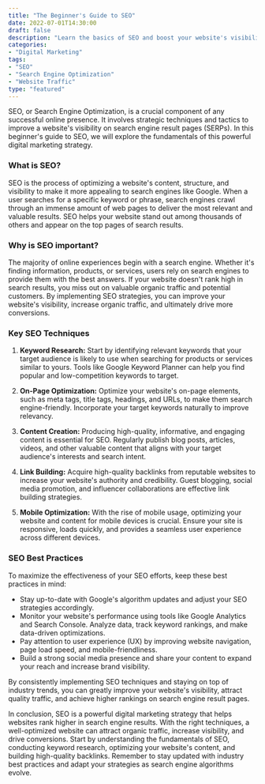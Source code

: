 ```yaml
---
title: "The Beginner's Guide to SEO"
date: 2022-07-01T14:30:00
draft: false
description: "Learn the basics of SEO and boost your website's visibility"
categories:
- "Digital Marketing"
tags:
- "SEO"
- "Search Engine Optimization"
- "Website Traffic"
type: "featured"
---
```


SEO, or Search Engine Optimization, is a crucial component of any successful online presence. It involves strategic techniques and tactics to improve a website's visibility on search engine result pages (SERPs). In this beginner's guide to SEO, we will explore the fundamentals of this powerful digital marketing strategy.

### What is SEO?

SEO is the process of optimizing a website's content, structure, and visibility to make it more appealing to search engines like Google. When a user searches for a specific keyword or phrase, search engines crawl through an immense amount of web pages to deliver the most relevant and valuable results. SEO helps your website stand out among thousands of others and appear on the top pages of search results.

### Why is SEO important?

The majority of online experiences begin with a search engine. Whether it's finding information, products, or services, users rely on search engines to provide them with the best answers. If your website doesn't rank high in search results, you miss out on valuable organic traffic and potential customers. By implementing SEO strategies, you can improve your website's visibility, increase organic traffic, and ultimately drive more conversions.

### Key SEO Techniques

1. **Keyword Research:** Start by identifying relevant keywords that your target audience is likely to use when searching for products or services similar to yours. Tools like Google Keyword Planner can help you find popular and low-competition keywords to target.

2. **On-Page Optimization:** Optimize your website's on-page elements, such as meta tags, title tags, headings, and URLs, to make them search engine-friendly. Incorporate your target keywords naturally to improve relevancy.

3. **Content Creation:** Producing high-quality, informative, and engaging content is essential for SEO. Regularly publish blog posts, articles, videos, and other valuable content that aligns with your target audience's interests and search intent.

4. **Link Building:** Acquire high-quality backlinks from reputable websites to increase your website's authority and credibility. Guest blogging, social media promotion, and influencer collaborations are effective link building strategies.

5. **Mobile Optimization:** With the rise of mobile usage, optimizing your website and content for mobile devices is crucial. Ensure your site is responsive, loads quickly, and provides a seamless user experience across different devices.

### SEO Best Practices

To maximize the effectiveness of your SEO efforts, keep these best practices in mind:

- Stay up-to-date with Google's algorithm updates and adjust your SEO strategies accordingly.
- Monitor your website's performance using tools like Google Analytics and Search Console. Analyze data, track keyword rankings, and make data-driven optimizations.
- Pay attention to user experience (UX) by improving website navigation, page load speed, and mobile-friendliness.
- Build a strong social media presence and share your content to expand your reach and increase brand visibility.

By consistently implementing SEO techniques and staying on top of industry trends, you can greatly improve your website's visibility, attract quality traffic, and achieve higher rankings on search engine result pages.

In conclusion, SEO is a powerful digital marketing strategy that helps websites rank higher in search engine results. With the right techniques, a well-optimized website can attract organic traffic, increase visibility, and drive conversions. Start by understanding the fundamentals of SEO, conducting keyword research, optimizing your website's content, and building high-quality backlinks. Remember to stay updated with industry best practices and adapt your strategies as search engine algorithms evolve.
